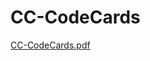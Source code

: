 # CC-CodeCards
[CC-CodeCards.pdf](https://github.com/Baymax94/children-python/files/3388397/CC-CodeCards.pdf)
